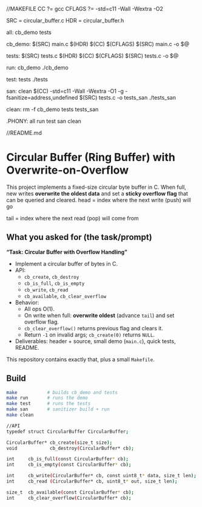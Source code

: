 //MAKEFILE
CC ?= gcc
CFLAGS ?= -std=c11 -Wall -Wextra -O2

SRC = circular_buffer.c
HDR = circular_buffer.h

all: cb_demo tests

cb_demo: $(SRC) main.c $(HDR)
	$(CC) $(CFLAGS) $(SRC) main.c -o $@

tests: $(SRC) tests.c $(HDR)
	$(CC) $(CFLAGS) $(SRC) tests.c -o $@

run: cb_demo
	./cb_demo

test: tests
	./tests

san: clean
	$(CC) -std=c11 -Wall -Wextra -O1 -g -fsanitize=address,undefined $(SRC) tests.c -o tests_san
	./tests_san

clean:
	rm -f cb_demo tests tests_san

.PHONY: all run test san clean


//README.md
# Circular Buffer (Ring Buffer) with Overwrite-on-Overflow

This project implements a fixed-size circular byte buffer in C. When full, new writes **overwrite the oldest data** and set a **sticky overflow flag** that can be queried and cleared. 
head = index where the next write (push) will go

tail = index where the next read (pop) will come from

## What you asked for (the task/prompt)

**“Task: Circular Buffer with Overflow Handling”**

- Implement a circular buffer of bytes in C.
- API:
  - `cb_create`, `cb_destroy`
  - `cb_is_full`, `cb_is_empty`
  - `cb_write`, `cb_read`
  - `cb_available`, `cb_clear_overflow`
- Behavior:
  - All ops O(1).
  - On write when full: **overwrite oldest** (advance `tail`) and set overflow flag.
  - `cb_clear_overflow()` returns previous flag and clears it.
  - Return `-1` on invalid args; `cb_create(0)` returns `NULL`.
- Deliverables: header + source, small demo (`main.c`), quick tests, README.

This repository contains exactly that, plus a small `Makefile`.

## Build

```bash
make           # builds cb_demo and tests
make run       # runs the demo
make test      # runs the tests
make san       # sanitizer build + run
make clean

//API
typedef struct CircularBuffer CircularBuffer;

CircularBuffer* cb_create(size_t size);
void            cb_destroy(CircularBuffer* cb);

int     cb_is_full(const CircularBuffer* cb);
int     cb_is_empty(const CircularBuffer* cb);

int     cb_write(CircularBuffer* cb, const uint8_t* data, size_t len);
int     cb_read (CircularBuffer* cb, uint8_t* out, size_t len);

size_t  cb_available(const CircularBuffer* cb);
int     cb_clear_overflow(CircularBuffer* cb);
